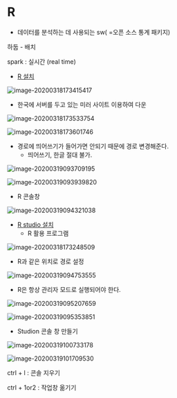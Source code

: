 # R

* 데이터를 분석하는 데 사용되는 sw( =오픈 소스 통계 패키지)



 하둡 - 배치

 spark : 실시간 (real time)

* [R 설치](https://ftp.harukasan.org/CRAN/)

![image-20200318173415417](C:\Users\student\AppData\Roaming\Typora\typora-user-images\image-20200318173415417.png)

* 한국에 서버를 두고 있는 미러 사이트 이용하여 다운

![image-20200318173533754](C:\Users\student\AppData\Roaming\Typora\typora-user-images\image-20200318173533754.png)

![image-20200318173601746](C:\Users\student\AppData\Roaming\Typora\typora-user-images\image-20200318173601746.png)

* 경로에 띄어쓰기가 들어가면 안되기 때문에 경로 변경해준다.
  * 띄어쓰기, 한글 절대 불가.

![image-20200319093709195](images/image-20200319093709195.png)

![image-20200319093939820](images/image-20200319093939820.png)

* R 콘솔창

![image-20200319094321038](images/image-20200319094321038.png)

* [R studio 설치](https://rstudio.com/products/rstudio/download/#download)
  * R 활용 프로그램

![image-20200318173248509](C:\Users\student\AppData\Roaming\Typora\typora-user-images\image-20200318173248509.png)

* R과 같은 위치로 경로 설정

![image-20200319094753555](images/image-20200319094753555.png)

* R은 항상 관리자 모드로 실행되어야 한다.

![image-20200319095207659](images/image-20200319095207659.png)

![image-20200319095353851](images/image-20200319095353851.png)

* Studion 콘솔 창 만들기

![image-20200319100733178](images/image-20200319100733178.png)

![image-20200319101709530](images/image-20200319101709530.png)



ctrl + l : 콘솔 지우기

ctrl + 1or2 : 작업창 옮기기

